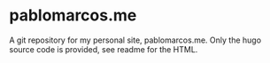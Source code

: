 # pablomarcos.me

A git repository for my personal site, pablomarcos.me. Only the hugo source code is provided, see readme for the HTML.